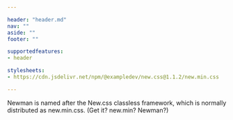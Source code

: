 ```yaml
---

header: "header.md"
nav: ""
aside: ""
footer: ""

supportedfeatures: 
- header

stylesheets:
- https://cdn.jsdelivr.net/npm/@exampledev/new.css@1.1.2/new.min.css 

---
```

Newman is named after the New.css classless framework, which is
normally distributed as new.min.css. (Get it? new.min? Newman?)
